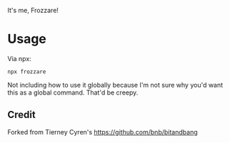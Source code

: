 It's me, Frozzare!

# Usage
Via npx:
```
npx frozzare
```

Not including how to use it globally because I'm not sure why you'd want this as a global command. That'd be creepy.

## Credit
Forked from Tierney Cyren's https://github.com/bnb/bitandbang